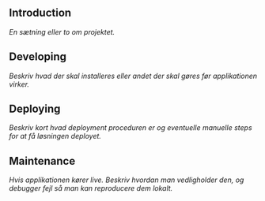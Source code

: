 ## Introduction
_En sætning eller to om projektet._

## Developing
_Beskriv hvad der skal installeres eller andet der skal gøres før applikationen virker._

## Deploying
_Beskriv kort hvad deployment proceduren er og eventuelle manuelle steps for at få løsningen deployet._

## Maintenance
_Hvis applikationen kører live. Beskriv hvordan man vedligholder den, og debugger fejl så man kan reproducere dem lokalt._